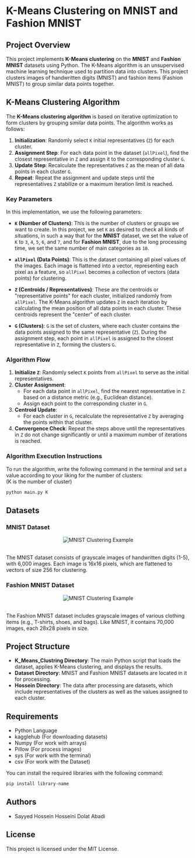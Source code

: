 # K-Means Clustering on MNIST and Fashion MNIST

## Project Overview

This project implements **K-Means clustering** on the **MNIST** and **Fashion MNIST** datasets using Python. The K-Means algorithm is an unsupervised machine learning technique used to partition data into clusters. This project clusters images of handwritten digits (MNIST) and fashion items (Fashion MNIST) to group similar data points together.

## K-Means Clustering Algorithm

The **K-Means clustering algorithm** is based on iterative optimization to form clusters by grouping similar data points. The algorithm works as follows:

1. **Initialization**: Randomly select `K` initial representatives (`Z`) for each cluster.
2. **Assignment Step**: For each data point in the dataset (`allPixel`), find the closest representative in `Z` and assign it to the corresponding cluster `G`.
3. **Update Step**: Recalculate the representatives `Z` as the mean of all data points in each cluster `G`.
4. **Repeat**: Repeat the assignment and update steps until the representatives `Z` stabilize or a maximum iteration limit is reached.

### Key Parameters

In this implementation, we use the following parameters:

- **`K` (Number of Clusters)**: This is the number of clusters or groups we want to create. In this project, we set `K` as desired to check all kinds of situations, in such a way that for the <b>MNIST</b> dataset, we set the value of `K` to `3`, `4`, `5`, `6`, and `7`, and for <b>Fashion MNIST</b>, due to the long processing time, we set the same number of main categories as `10`. 
  
- **`allPixel` (Data Points)**: This is the dataset containing all pixel values of the images. Each image is flattened into a vector, representing each pixel as a feature, so `allPixel` becomes a collection of vectors (data points) for clustering.

- **`Z` (Centroids / Representatives)**: These are the centroids or "representative points" for each cluster, initialized randomly from `allPixel`. The K-Means algorithm updates `Z` in each iteration by calculating the mean position of all data points in each cluster. These centroids represent the "center" of each cluster.

- **`G` (Clusters)**: `G` is the set of clusters, where each cluster contains the data points assigned to the same representative (`Z`). During the assignment step, each point in `allPixel` is assigned to the closest representative in `Z`, forming the clusters `G`.

### Algorithm Flow

1. **Initialize `Z`**: Randomly select `K` points from `allPixel` to serve as the initial representatives.
2. **Cluster Assignment**:
   - For each data point in `allPixel`, find the nearest representative in `Z` based on a distance metric (e.g., Euclidean distance).
   - Assign each point to the corresponding cluster in `G`.
3. **Centroid Update**:
   - For each cluster in `G`, recalculate the representative `Z` by averaging the points within that cluster.
4. **Convergence Check**: Repeat the steps above until the representatives in `Z` do not change significantly or until a maximum number of iterations is reached.

### Algorithm Execution Instructions

To run the algorithm, write the following command in the terminal and set a value according to your liking for the number of clusters:<br>
(K is the number of cluster)
```bash
python main.py K
```

## Datasets

### MNIST Dataset
<p align="center">
  <img src="https://i.ytimg.com/vi/0QI3xgXuB-Q/hqdefault.jpg" alt="MNIST Clustering Example" />
</p><br>
The MNIST dataset consists of grayscale images of handwritten digits (1-5), with 6,000 images. Each image is 16x16 pixels, which are flattened to vectors of size 256 for clustering.

### Fashion MNIST Dataset
<p align="center">
  <img src="https://production-media.paperswithcode.com/datasets/Fashion-MNIST-0000000040-4a13281a_m8bp4wm.jpg" alt="MNIST Clustering Example" />
</p><br>
The Fashion MNIST dataset includes grayscale images of various clothing items (e.g., T-shirts, shoes, and bags). Like MNIST, it contains 70,000 images, each 28x28 pixels in size.

## Project Structure

- **K_Means_Clustring Directory**: The main Python script that loads the dataset, applies K-Means clustering, and displays the results.
- **Dataset Directory**: MNIST and Fashion MNIST datasets are located in it for processing.
- **Hossein Directory**: The data after processing are datasets, which include representatives of the clusters as well as the values ​​assigned to each cluster.

## Requirements

- Python Language
- kagglehub (For downloading datasets)
- Numpy (For work with arrays)
- Pillow (For process images)
- sys (For work with the terminal)
- csv (For work with the Dataset)

You can install the required libraries with the following command:

```bash
pip install library-name
```

## Authors

- Sayyed Hossein Hosseini Dolat Abadi

## License

This project is licensed under the MIT License.
